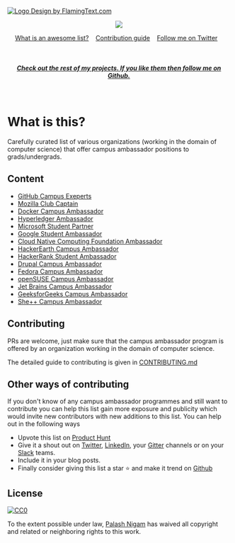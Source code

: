 <a target="_top" href="https://palash25.github.io/awesome-campus-ambassadors/" ><img src="https://raw.githubusercontent.com/palash25/awesome-campus-ambassadors/master/assets/logo.png" border="0" alt="Logo Design by FlamingText.com" title="Logo Design by FlamingText.com"></a>

<p align="center">
<img src="https://awesome.re/badge.svg">
</p>

<p align="center">
	<a href="https://github.com/sindresorhus/awesome/blob/master/awesome.md">What is an awesome list?</a>&nbsp;&nbsp;&nbsp;
	<a href="CONTRIBUTING.md">Contribution guide</a>&nbsp;&nbsp;&nbsp;
	<a href="https://twitter.com/palash2504">Follow me on Twitter</a>&nbsp;&nbsp;&nbsp;
</p>

<br>

<h5 align="center"><a href="https://github.com/palash25">Check out the rest of my projects. If you like them then follow me on Github.</a></h5>
<br>

# What is this?
Carefully curated list of various organizations (working in the domain of computer science) that offer campus ambassador positions to grads/undergrads.


## Content
- [GitHub Campus Exeperts](https://education.github.com/experts)
- [Mozilla Club Captain](https://mozilla.teachable.com/p/mozilla-club-training)
- [Docker Campus Ambassador](https://blog.docker.com/2017/05/announcing-docker-student-developer-kit-campus-ambassador-program/)
- [Hyperledger Ambassador](https://wiki.hyperledger.org/community/ambassador)
- [Microsoft Student Partner](https://msdn.microsoft.com/en-us/microsoftstudentpartners.aspx)
- [Google Student Ambassador](https://sites.google.com/site/gstudentclubbzu/about-us/gsa-program)
- [Cloud Native Computing Foundation Ambassador](https://www.cncf.io/people/ambassadors/)
- [HackerEarth Campus Ambassador](https://www.hackerearth.com/university/)
- [HackerRank Student Ambassador](https://www.hackerrank.com/campus-ambassador-program)
- [Drupal Campus Ambassador](http://www.drupalcap.org/)
- [Fedora Campus Ambassador](https://fedoraproject.org/wiki/Campus_Ambassadors)
- [openSUSE Campus Ambassador](https://en.opensuse.org/openSUSE:Campus_Ambassador)
- [Jet Brains Campus Ambassador](https://www.jetbrains.com/education/programs/)
- [GeeksforGeeks Campus Ambassador](https://www.geeksforgeeks.org/campus-ambassador-program-by-geeksforgeeks/)
- [She++ Campus Ambassador](http://www.sheplusplus.com/ambassadors/)

## Contributing
PRs are welcome, just make sure that the campus ambassador program is offered by an organization working in the domain of computer science.

The detailed guide to contributing is given in [CONTRIBUTING.md](https://github.com/palash25/awesome-campus-ambassadors/blob/master/CONTRIBUTING.md)

## Other ways of contributing
If you don't know of any campus ambassador programmes and still want to contribute you can help this list gain more exposure and publicity which would invite new contributors with new additions to this list. You can help out in the following ways
- Upvote this list on [Product Hunt](https://www.producthunt.com/posts/awesome-campus-ambassadors)
- Give it a shout out on [Twitter](https://twitter.com/), [LinkedIn](https://www.linkedin.com/), your [Gitter](https://gitter.im/) channels or on your [Slack](https://slack.com/) teams.
- Include it in your blog posts.
- Finally consider giving this list a star :star: and make it trend on [Github](https://github.com/explore?trending=repositories#trending)

## License

[![CC0](http://mirrors.creativecommons.org/presskit/buttons/88x31/svg/cc-zero.svg)](https://creativecommons.org/publicdomain/zero/1.0/)

To the extent possible under law, [Palash Nigam](https://github.com/palash25) has waived all copyright and related or neighboring rights to this work.

